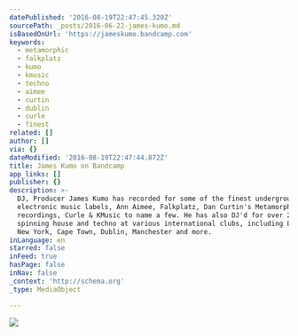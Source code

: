 ```yaml
---
datePublished: '2016-08-19T22:47:45.320Z'
sourcePath: _posts/2016-06-22-james-kumo.md
isBasedOnUrl: 'https://jameskumo.bandcamp.com'
keywords:
  - metamorphic
  - falkplatz
  - kumo
  - kmusic
  - techno
  - aimee
  - curtin
  - dublin
  - curle
  - finest
related: []
author: []
via: {}
dateModified: '2016-08-19T22:47:44.872Z'
title: James Kumo on Bandcamp
app_links: []
publisher: {}
description: >-
  DJ, Producer James Kumo has recorded for some of the finest underground
  electronic music labels, Ann Aimee, Falkplatz, Dan Curtin's Metamorphic
  recordings, Curle & KMusic to name a few. He has also DJ'd for over 20 years,
  spinning house and techno at various international clubs, including London,
  New York, Cape Town, Dublin, Manchester and more.
inLanguage: en
starred: false
inFeed: true
hasPage: false
inNav: false
_context: 'http://schema.org'
_type: MediaObject

---
```

![](https://the-grid-user-content.s3-us-west-2.amazonaws.com/5264752e-8407-4b75-bf43-e28b38668812.jpg)